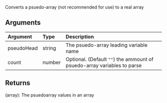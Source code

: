 >
Converts a psuedo-array (not recommended for use) to a real array


## Arguments

| Argument       | Type         | Description  |
| :------------- | :----------- | :----------- |
| pseudoHead     | string       | The psuedo-array leading variable name |
| count          | number       | Optional. (Default `""`) the ammount of psuedo-array variables to parse |


## Returns
(array):	The psuedoarray values in an array